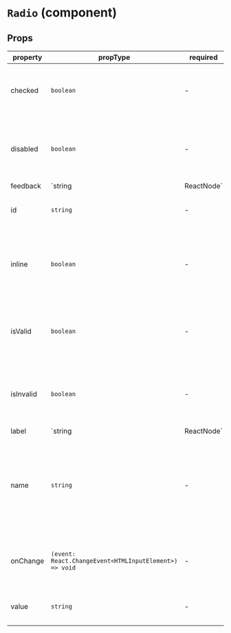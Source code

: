 # `Radio` (component)

## Props

| property  | propType                                               | required | default | description                                                                                     |
| --------- | ------------------------------------------------------ | -------- | ------- | ----------------------------------------------------------------------------------------------- |
| checked   | `boolean`                                              | -        |         | When checked is true, the Radio button is selected.                                             |
| disabled  | `boolean`                                              | -        |    `false`     | When disabled, the Radio cannot be clicked or changed by the user.             |
| feedback  | `string | ReactNode`                                   | -        |         | Message to display when the Radio is invalid.                                                   |
| id        | `string`                                               | -        |         | Necessary to link the label with the input.                                                     |
| inline    | `boolean`                                              | -        |    `false`     | When inline, Radio elements are stacked horizontally instead of vertically.    |
| isValid | `boolean`                                              | -        |    `false`     | Determines whether the Radio should be rendered as valid or not.           |
| isInvalid | `boolean`                                              | -        |    `false`     | Determines whether the Radio should be rendered as invalid or not.           |
| label     | `string | ReactNode`                                   | -        |         | Label to display next to the Radio.                                                             |
| name      | `string`                                               | -        |         | Name to group Radios together. Two Radios with the same name can't be checked at the same time. |
| onChange  | `(event: React.ChangeEvent<HTMLInputElement>) => void` | -        |         | Listener will be called when the Radio is checked.                                              |
| value     | `string`                                               | -        |         | Value associated with the Radio.                                                                |

